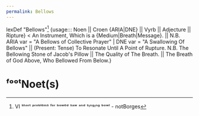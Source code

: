 ```yaml
---
permalink: Bellows
---
```

lexDef "Bellows"[^bell] {usage::: Noen || Croen {ARIA|DNE} || Vyrb || Adjecture || Ripture} < An Instrument, Which is a {Medium|Breath|Message}. || N.B. ARIA var = "A Bellows of Collective Prayer" | DNE var = "A Swallowing Of Bellows" || (Present: Tense) To Resonate Until A Point of Rupture. N.B. The Bellowing Stone of Jacob's Pillow || The Quality of The Breath. || The Breath of God Above, Who Bellowed From Below.}
# ᶠᵒᵒᵗNoet(s)

[^bell]: VI ˢʰᵒʳᵗ ᵖʳᵒᵇˡᵉᵐˢ ᶠᵒʳ ᵇᵒʷᵉᵈ ˢᵃʷ ᵃⁿᵈ ˢᶦⁿᵍᶦⁿᵍ ᵇᵒʷˡ - notBorges